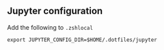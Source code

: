 ## Jupyter configuration

Add the following to `.zshlocal`
```shell
export JUPYTER_CONFIG_DIR=$HOME/.dotfiles/jupyter
```
